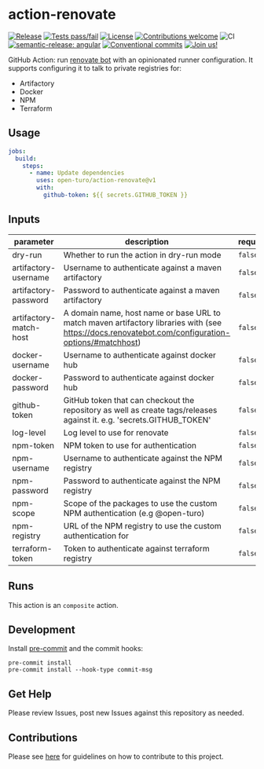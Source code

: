 # action-renovate

[![Release](https://img.shields.io/github/v/release/open-turo/action-renovate)](https://github.com/open-turo/eslint-config-typescript/releases/)
[![Tests pass/fail](https://img.shields.io/github/actions/workflow/status/open-turo/action-renovate/ci.yaml)](https://github.com/open-turo/action-renovate/actions/)
[![License](https://img.shields.io/github/license/open-turo/action-renovate)](./LICENSE)
[![Contributions welcome](https://img.shields.io/badge/contributions-welcome-brightgreen.svg)](https://github.com/dwyl/esta/issues)
![CI](https://github.com/open-turo/action-renovate/actions/workflows/release.yaml/badge.svg)
[![semantic-release: angular](https://img.shields.io/badge/semantic--release-angular-e10079?logo=semantic-release)](https://github.com/semantic-release/semantic-release)
[![Conventional commits](https://img.shields.io/badge/conventional%20commits-1.0.2-%23FE5196?logo=conventionalcommits&logoColor=white)](https://conventionalcommits.org)
[![Join us!](https://img.shields.io/badge/Turo-Join%20us%21-593CFB.svg)](https://turo.com/jobs)

GitHub Action: run [renovate bot](https://renovatebot.com) with an opinionated runner configuration. It supports
configuring it to talk to private registries for:

- Artifactory
- Docker
- NPM
- Terraform

## Usage

```yaml
jobs:
  build:
    steps:
      - name: Update dependencies
        uses: open-turo/action-renovate@v1
        with:
          github-token: ${{ secrets.GITHUB_TOKEN }}
```

## Inputs

| parameter              | description                                                                                                                                        | required | default             |
| ---------------------- | -------------------------------------------------------------------------------------------------------------------------------------------------- | -------- | ------------------- |
| dry-run                | Whether to run the action in dry-run mode                                                                                                          | `false`  | false               |
| artifactory-username   | Username to authenticate against a maven artifactory                                                                                               | `false`  |                     |
| artifactory-password   | Password to authenticate against a maven artifactory                                                                                               | `false`  |                     |
| artifactory-match-host | A domain name, host name or base URL to match maven artifactory libraries with (see https://docs.renovatebot.com/configuration-options/#matchhost) | `false`  |                     |
| docker-username        | Username to authenticate against docker hub                                                                                                        | `false`  |                     |
| docker-password        | Password to authenticate against docker hub                                                                                                        | `false`  |                     |
| github-token           | GitHub token that can checkout the repository as well as create tags/releases against it. e.g. 'secrets.GITHUB_TOKEN'                              | `false`  | ${{ github.token }} |
| log-level              | Log level to use for renovate                                                                                                                      | `false`  | info                |
| npm-token              | NPM token to use for authentication                                                                                                                | `false`  |                     |
| npm-username           | Username to authenticate against the NPM registry                                                                                                  | `false`  |                     |
| npm-password           | Password to authenticate against the NPM registry                                                                                                  | `false`  |                     |
| npm-scope              | Scope of the packages to use the custom NPM authentication (e.g @open-turo)                                                                        | `false`  |                     |
| npm-registry           | URL of the NPM registry to use the custom authentication for                                                                                       | `false`  |                     |
| terraform-token        | Token to authenticate against terraform registry                                                                                                   | `false`  |                     |

## Runs

This action is an `composite` action.

## Development

Install [pre-commit](https://pre-commit.com/) and the commit hooks:

```shell
pre-commit install
pre-commit install --hook-type commit-msg
```

## Get Help

Please review Issues, post new Issues against this repository as needed.

## Contributions

Please see [here](https://github.com/open-turo/contributions) for guidelines on how to contribute to this project.
